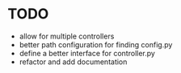 TODO
====

* allow for multiple controllers
* better path configuration for finding config.py
* define a better interface for controller.py
* refactor and add documentation

